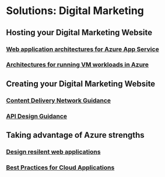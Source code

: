 # Solutions: Digital Marketing
## Hosting your Digital Marketing Website
### [Web application architectures for Azure App Service](/azure/architecture/app-service/basic-web-app?toc=/azure/solutions/digital-marketing/toc.json)
### [Architectures for running VM workloads in Azure](/azure/guidance/guidance-ra-compute?toc=/azure/solutions/digital-marketing/toc.json)
## Creating your Digital Marketing Website
### [Content Delivery Network Guidance](/azure/best-practices-cdn?toc=/azure/solutions/digital-marketing/toc.json)
### [API Design Guidance](/azure/best-practices-api-design?toc=/azure/solutions/digital-marketing/toc.json)
## Taking advantage of Azure strengths
### [Design resilent web applications](/azure/guidance/guidance-resiliency-overview?toc=/azure/solutions/digital-marketing/toc.json)
### [Best Practices for Cloud Applications](/azure/best-practices-cdn?toc=/azure/solutions/digital-marketing/toc.json)